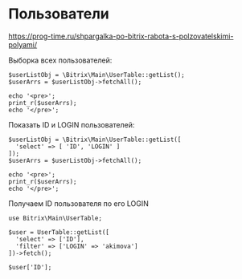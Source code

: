 # Пользователи
https://prog-time.ru/shpargalka-po-bitrix-rabota-s-polzovatelskimi-polyami/

Выборка всех пользователей:

    $userListObj = \Bitrix\Main\UserTable::getList();
    $userArrs = $userListObj->fetchAll();

    echo '<pre>';
    print_r($userArrs);
    echo '</pre>';

Показать ID и LOGIN пользователей:

    $userListObj = \Bitrix\Main\UserTable::getList([
      'select' => [ 'ID', 'LOGIN' ]
    ]);
    $userArrs = $userListObj->fetchAll();

    echo '<pre>';
    print_r($userArrs);
    echo '</pre>';

Получаем ID пользователя по его LOGIN

    use Bitrix\Main\UserTable;

    $user = UserTable::getList([
      'select' => ['ID'],
      'filter' => ['LOGIN' => 'akimova']
    ])->fetch();

    $user['ID'];
